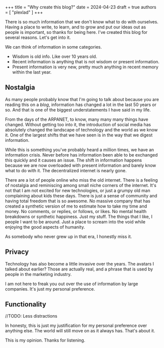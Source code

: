+++
title = "Why create this blog?"
date = 2024-04-23
draft = true
authors = [ "plexlad" ]
+++

There is so much information that we don't know what to do with ourselves.
Having a place to write, to learn, and to grow and put our ideas out as people
is important, so thanks for being here. I've created this blog for several
reasons. Let's get into it.

We can think of information in some categories.

- Wisdom is old info. Like over 10 years old.
- Recent information is anything that is not wisdom or present information.
- Present information is very new, pretty much anything in recent memory within
    the last year.

## Nostalgia

As many people probably know that I'm going to talk about because you are
reading this on a *blog*, information has changed a lot in the last 50 years 
or so. And that is one of the biggest understatements I have said in my life.

From the days of the ARPANET, to know, many many many things have changed.
Without getting too into it, the introduction of social media has absolutely
changed the landscape of technology and the world as we know it. One of the
largest shifts that we have seen is in the way that we digest information.

While this is something you've probably heard a million times, we have an
information crisis. Never before has information been able to be exchanged this
quickly and it causes an issue. The shift in information happens because we are
now overloaded with present information and barely know what to do with it.
The decentralized internet is nearly gone.

There are a lot of people online who miss the old internet. There is a feeling
of nostalgia and reminiscing among small niche corners of the internet. It's
not that I am not excited for new technologies, or just a grumpy old man complaining
about kids these days. There is just a sense of community and having total freedom
that is so awesome. No massive company that has created a synthetic version of
me to estimate how to take my time and money. No comments, or replies, or follows,
or likes. No mental health breakdowns or synthetic happiness. Just my stuff.
The things that I like, I people I want to be around. Just a place to scream
into the void while enjoying the good aspects of humanity.

As somebody who never grew up in that era, I honestly miss it.

## Privacy

Technology has also become a little invasive over the years. The avatars I
talked about earlier? Those are actually real, and a phrase that is used by
people in the marketing industry. 

I am not here to freak you out over the use of information by large companies.
It's just my personal preference.

## Functionality

//TODO: Less distractions

In honesty, this is just my justification for my personal preference over
anything else. The world will still move on as it always has. That's about it.

This is my opinion. Thanks for listening.

